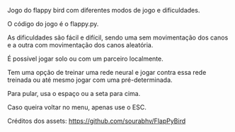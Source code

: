 Jogo do flappy bird com diferentes modos de jogo e dificuldades.

O código do jogo é o flappy.py.

As dificuldades são fácil e difícil, sendo uma sem movimentação dos canos e a outra com movimentação dos canos aleatória.

É possível jogar solo ou com um parceiro localmente.

Tem uma opção de treinar uma rede neural e jogar contra essa rede treinada ou até mesmo jogar com uma pré-determinada.

Para pular, usa o espaço ou a seta para cima.

Caso queira voltar no menu, apenas use o ESC.

Créditos dos assets: https://github.com/sourabhv/FlapPyBird
